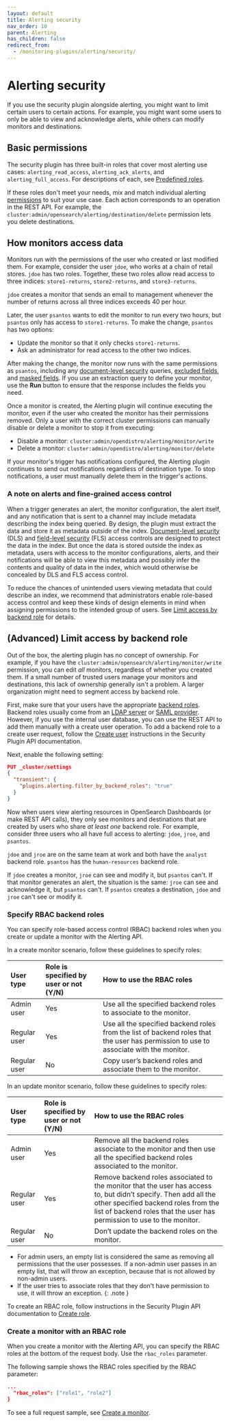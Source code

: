 ```yaml
---
layout: default
title: Alerting security
nav_order: 10
parent: Alerting
has_children: false
redirect_from:
  - /monitoring-plugins/alerting/security/
---
```


# Alerting security

If you use the security plugin alongside alerting, you might want to limit certain users to certain actions. For example, you might want some users to only be able to view and acknowledge alerts, while others can modify monitors and destinations.


## Basic permissions

The security plugin has three built-in roles that cover most alerting use cases: `alerting_read_access`, `alerting_ack_alerts`, and `alerting_full_access`. For descriptions of each, see [Predefined roles]({{site.url}}{{site.baseurl}}/security/access-control/users-roles#predefined-roles).

If these roles don't meet your needs, mix and match individual alerting [permissions]({{site.url}}{{site.baseurl}}/security/access-control/permissions/) to suit your use case. Each action corresponds to an operation in the REST API. For example, the `cluster:admin/opensearch/alerting/destination/delete` permission lets you delete destinations.


## How monitors access data

Monitors run with the permissions of the user who created or last modified them. For example, consider the user `jdoe`, who works at a chain of retail stores. `jdoe` has two roles. Together, these two roles allow read access to three indices: `store1-returns`, `store2-returns`, and `store3-returns`.

`jdoe` creates a monitor that sends an email to management whenever the number of returns across all three indices exceeds 40 per hour.

Later, the user `psantos` wants to edit the monitor to run every two hours, but `psantos` only has access to `store1-returns`. To make the change, `psantos` has two options:

- Update the monitor so that it only checks `store1-returns`.
- Ask an administrator for read access to the other two indices.

After making the change, the monitor now runs with the same permissions as `psantos`, including any [document-level security]({{site.url}}{{site.baseurl}}/security/access-control/document-level-security/) queries, [excluded fields]({{site.url}}{{site.baseurl}}/security/access-control/field-level-security/), and [masked fields]({{site.url}}{{site.baseurl}}/security/access-control/field-masking/). If you use an extraction query to define your monitor, use the **Run** button to ensure that the response includes the fields you need.

Once a monitor is created, the Alerting plugin will continue executing the monitor, even if the user who created the monitor has their permissions removed. Only a user with the correct cluster permissions can manually disable or delete a monitor to stop it from executing:

- Disable a monitor: `cluster:admin/opendistro/alerting/monitor/write`
- Delete a monitor: `cluster:admin/opendistro/alerting/monitor/delete`

If your monitor's trigger has notifications configured, the Alerting plugin continues to send out notifications regardless of destination type. To stop notifications, a user must manually delete them in the trigger's actions.

### A note on alerts and fine-grained access control

When a trigger generates an alert, the monitor configuration, the alert itself, and any notification that is sent to a channel may include metadata describing the index being queried. By design, the plugin must extract the data and store it as metadata outside of the index. [Document-level security]({{site.url}}{{site.baseurl}}/security/access-control/document-level-security) (DLS) and [field-level security]({{site.url}}{{site.baseurl}}/security/access-control/field-level-security) (FLS) access controls are designed to protect the data in the index. But once the data is stored outside the index as metadata, users with access to the monitor configurations, alerts, and their notifications will be able to view this metadata and possibly infer the contents and quality of data in the index, which would otherwise be concealed by DLS and FLS access control.

To reduce the chances of unintended users viewing metadata that could describe an index, we recommend that administrators enable role-based access control and keep these kinds of design elements in mind when assigning permissions to the intended group of users. See [Limit access by backend role](#advanced-limit-access-by-backend-role) for details.

## (Advanced) Limit access by backend role

Out of the box, the alerting plugin has no concept of ownership. For example, if you have the `cluster:admin/opensearch/alerting/monitor/write` permission, you can edit *all* monitors, regardless of whether you created them. If a small number of trusted users manage your monitors and destinations, this lack of ownership generally isn't a problem. A larger organization might need to segment access by backend role.

First, make sure that your users have the appropriate [backend roles]({{site.url}}{{site.baseurl}}/security/access-control/index/). Backend roles usually come from an [LDAP server]({{site.url}}{{site.baseurl}}/security/configuration/ldap/) or [SAML provider]({{site.url}}{{site.baseurl}}/security/configuration/saml/). However, if you use the internal user database, you can use the REST API to add them manually with a create user operation. To add a backend role to a create user request, follow the [Create user]({{site.url}}{{site.baseurl}}/security/access-control/api#create-user) instructions in the Security Plugin API documentation.

Next, enable the following setting:

```json
PUT _cluster/settings
{
  "transient": {
    "plugins.alerting.filter_by_backend_roles": "true"
  }
}
```

Now when users view alerting resources in OpenSearch Dashboards (or make REST API calls), they only see monitors and destinations that are created by users who share *at least one* backend role. For example, consider three users who all have full access to alerting: `jdoe`, `jroe`, and `psantos`.

`jdoe` and `jroe` are on the same team at work and both have the `analyst` backend role. `psantos` has the `human-resources` backend role.

If `jdoe` creates a monitor, `jroe` can see and modify it, but `psantos` can't. If that monitor generates an alert, the situation is the same: `jroe` can see and acknowledge it, but `psantos` can't. If `psantos` creates a destination, `jdoe` and `jroe` can't see or modify it.

<!-- ## (Advanced) Limit access by individual

If you only want users to be able to see and modify their own monitors and destinations, duplicate the `alerting_full_access` role and add the following [DLS query]({{site.url}}{{site.baseurl}}/security/access-control/document-level-security/) to it:

```json
{
  "bool": {
    "should": [{
      "match": {
        "monitor.created_by": "${user.name}"
      }
    }, {
      "match": {
        "destination.created_by": "${user.name}"
      }
    }]
  }
}
```

Then, use this new role for all alerting users. -->

### Specify RBAC backend roles

You can specify role-based access control (RBAC) backend roles when you create or update a monitor with the Alerting API.

In a create monitor scenario, follow these guidelines to specify roles:

User type  | Role is specified by user or not (Y/N) | How to use the RBAC roles
:--- | :--- | :---
Admin user | Yes | Use all the specified backend roles to associate to the monitor.
Regular user | Yes | Use all the specified backend roles from the list of backend roles that the user has permission to use to associate with the monitor.
Regular user | No | Copy user’s backend roles and associate them to the monitor.

In an update monitor scenario, follow these guidelines to specify roles:

User type  | Role is specified by user or not (Y/N) | How to use the RBAC roles
:--- | :--- | :---
Admin user | Yes | Remove all the backend roles associate to the monitor and then use all the specified backend roles associated to the monitor.
Regular user | Yes | Remove backend roles associated to the monitor that the user has access to, but didn’t specify. Then add all the other specified backend roles from the list of backend roles that the user has permission to use to the monitor.
Regular user | No | Don’t update the backend roles on the monitor.

- For admin users, an empty list is considered the same as removing all permissions that the user possesses. If a non-admin user passes in an empty list, that will throw an exception, because that is not allowed by non-admin users.
- If the user tries to associate roles that they don't have permission to use, it will throw an exception.
{: .note }

To create an RBAC role, follow instructions in the Security Plugin API documentation to [Create role]({{site.url}}{{site.baseurl}}/security/access-control/api#create-role).
### Create a monitor with an RBAC role

When you create a monitor with the Alerting API, you can specify the RBAC roles at the bottom of the request body. Use the `rbac_roles` parameter.

The following sample shows the RBAC roles specified by the RBAC parameter:

```json
... 
  "rbac_roles": ["role1", "role2"]
}
```

To see a full request sample, see [Create a monitor]({{site.url}}{{site.baseurl}}/monitoring-plugins/alerting/api/#create-a-query-level-monitor).